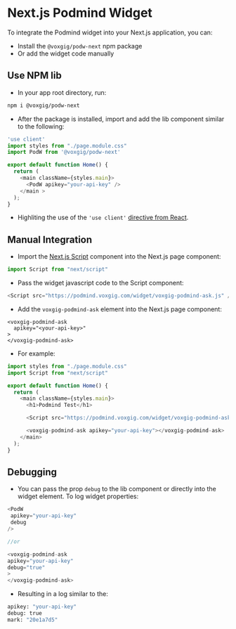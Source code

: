 
# Next.js Podmind Widget

To integrate the Podmind widget into your Next.js application, you can:
- Install the `@voxgig/podw-next` npm package
- Or add the widget code manually

## Use NPM lib
- In your app root directory, run:
```bash
npm i @voxgig/podw-next 
```
- After the package is installed, import and add the lib component similar to the following:
```javascript
'use client'
import styles from "./page.module.css"
import PodW from '@voxgig/podw-next'

export default function Home() {
  return (
    <main className={styles.main}>
      <PodW apikey="your-api-key" />
    </main >
  );
}
```
- Highliting the use of the `'use client'` [directive from React](https://nextjs.org/docs/app/building-your-application/rendering/client-components#using-client-components-in-nextjs).

## Manual Integration
- Import the [Next.js Script](https://nextjs.org/docs/app/api-reference/components/script) component into the Next.js page component:
```javascript
import Script from "next/script"
```
- Pass the widget javascript code to the Script component:
```javascript
<Script src="https://podmind.voxgig.com/widget/voxgig-podmind-ask.js" />
```
- Add the `voxgig-podmind-ask` element into the Next.js page component:
```javasctipt
<voxgig-podmind-ask
  apikey="<your-api-key>"
>
</voxgig-podmind-ask>
```
- For example:
```javascript
import styles from "./page.module.css"
import Script from "next/script"

export default function Home() {
  return (
    <main className={styles.main}>
      <h1>Podmind Test</h1>

      <Script src="https://podmind.voxgig.com/widget/voxgig-podmind-ask.js" />

      <voxgig-podmind-ask apikey="your-api-key"></voxgig-podmind-ask>
    </main>
  );
}
```

## Debugging
- You can pass the prop `debug` to the lib component or directly into the widget element. To log widget properties:
```javascript
<PodW
 apikey="your-api-key"
 debug
/>

//or 

<voxgig-podmind-ask 
apikey="your-api-key"
debug="true"
>
</voxgig-podmind-ask>
```

- Resulting in a log similar to the:
```bash
apikey: "your-api-key"
debug: true
mark: "20e1a7d5"
```